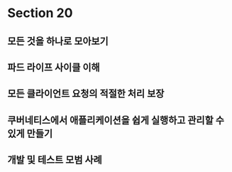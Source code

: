 # Section 20

## 모든 것을 하나로 모아보기
## 파드 라이프 사이클 이해
## 모든 클라이언트 요청의 적절한 처리 보장
## 쿠버네티스에서 애플리케이션을 쉽게 실행하고 관리할 수 있게 만들기
## 개발 및 테스트 모범 사례 